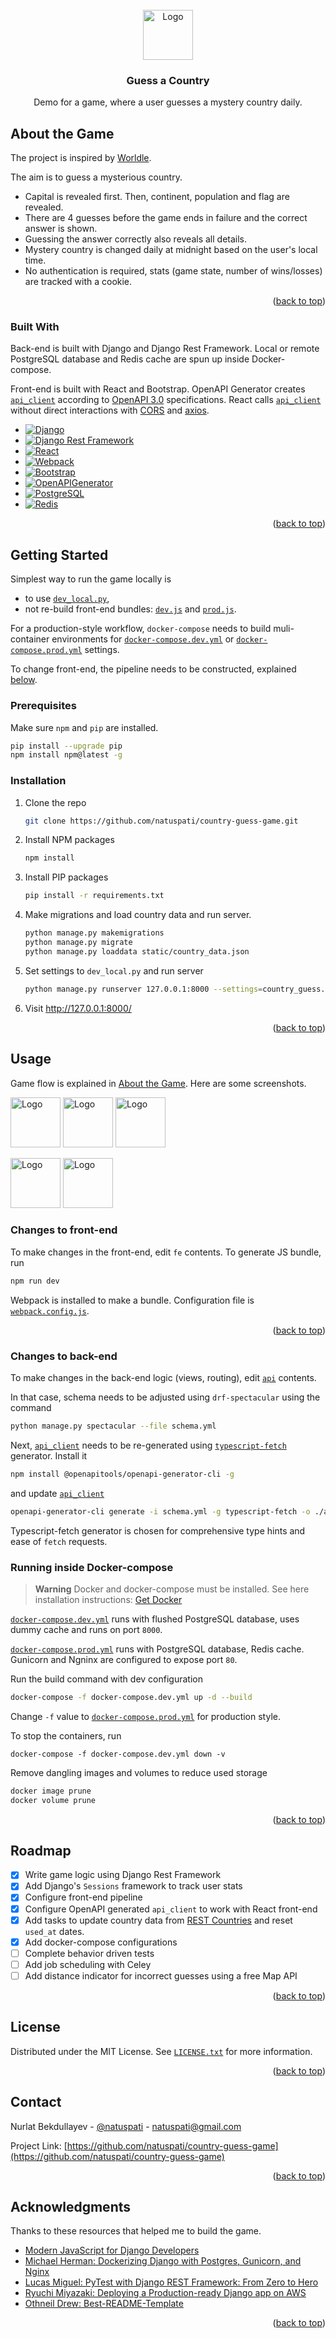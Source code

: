 <!-- PROJECT SHIELDS -->
<!--
*** I'm using markdown "reference style" links for readability.
*** Reference links are enclosed in brackets [ ] instead of parentheses ( ).
*** See the bottom of this document for the declaration of the reference variables
*** for contributors-url, forks-url, etc. This is an optional, concise syntax you may use.
*** https://www.markdownguide.org/basic-syntax/#reference-style-links
-->

<!-- PROJECT LOGO -->
<br />
<div align="center">
  <a href="https://github.com/othneildrew/Best-README-Template">
    <img src="https://github.com/[username]/[reponame]/blob/[branch]/random_logo.png?raw=true" alt="Logo" width="80" height="80">
  </a>

<h3 align="center">Guess a Country</h3>

  <p align="center">
    Demo for a game, where a user guesses a mystery country daily.
  </p>
</div>

<!-- TABLE OF CONTENTS 
<details>
  <summary>Table of Contents</summary>
  <ol>
    <li>
      <a href="#about-the-project">About The Project</a>
      <ul>
        <li><a href="#built-with">Built With</a></li>
      </ul>
    </li>
    <li>
      <a href="#getting-started">Getting Started</a>
      <ul>
        <li><a href="#prerequisites">Prerequisites</a></li>
        <li><a href="#installation">Installation</a></li>
      </ul>
    </li>
    <li><a href="#usage">Usage</a></li>
    <li><a href="#roadmap">Roadmap</a></li>
    <li><a href="#contributing">Contributing</a></li>
    <li><a href="#license">License</a></li>
    <li><a href="#contact">Contact</a></li>
    <li><a href="#acknowledgments">Acknowledgments</a></li>
  </ol>
</details>
-->


<!-- ABOUT THE PROJECT -->

## About the Game

The project is inspired by [Worldle](https://worldle.teuteuf.fr/).

The aim is to guess a mysterious country.

* Capital is revealed first. Then, continent, population and flag are revealed.
* There are 4 guesses before the game ends in failure and the correct answer is shown.
* Guessing the answer correctly also reveals all details.
* Mystery country is changed daily at midnight based on the user's local time.
* No authentication is required, stats (game state, number of wins/losses) are tracked with a cookie.

<p align="right">(<a href="#readme-top">back to top</a>)</p>

### Built With

Back-end is built with Django and Django Rest Framework. Local or remote PostgreSQL database and Redis cache are spun up
inside Docker-compose.

Front-end is built with React and Bootstrap. OpenAPI Generator creates [`api_client`](api_client) according to
[OpenAPI 3.0](https://spec.openapis.org/oas/v3.1.0) specifications. React calls [`api_client`](api_client) without
direct
interactions with [CORS](https://pypi.org/project/django-cors-headers/)
and [axios](https://www.npmjs.com/package/axios).

* [![Django][django.com]][Django-url]
* [![Django Rest Framework][DjangoRestFrameWork.com]][DjangoRestFrameWork-url]
* [![React][React.js]][React-url]
* [![Webpack][Webpack.com]][Webpack-url]
* [![Bootstrap][Bootstrap.com]][Bootstrap-url]
* [![OpenAPIGenerator][OpenAPIGenerator.com]][OpenAPIGenerator-url]
* [![PostgreSQL][PostgreSQL.com]][PostgreSQL-url]
* [![Redis][Redis.com]][Redis-url]

<p align="right">(<a href="#readme-top">back to top</a>)</p>



<!-- GETTING STARTED -->

## Getting Started

Simplest way to run the game locally is

* to use [`dev_local.py`](country_guess/settings/dev_local.py),
* not re-build front-end bundles: [`dev.js`](static/dev.js) and [`prod.js`](static/prod.js).

For a production-style workflow, `docker-compose` needs to build muli-container environments
for [`docker-compose.dev.yml`](docker-compose.dev.yml) or [`docker-compose.prod.yml`](docker-compose.prod.yml) settings.

To change front-end, the pipeline needs to be constructed, explained [below](#changes-to-front-end).

### Prerequisites

Make sure `npm` and `pip` are installed.

```sh
pip install --upgrade pip
npm install npm@latest -g
```

### Installation

1. Clone the repo
   ```sh
   git clone https://github.com/natuspati/country-guess-game.git
   ```
2. Install NPM packages
   ```sh
   npm install
   ```
3. Install PIP packages
   ```sh
   pip install -r requirements.txt
   ```
4. Make migrations and load country data and run server.
   ```sh
   python manage.py makemigrations
   python manage.py migrate
   python manage.py loaddata static/country_data.json
   ```
5. Set settings to `dev_local.py` and run server
    ```sh
   python manage.py runserver 127.0.0.1:8000 --settings=country_guess.settings.dev_local
   ```
6. Visit http://127.0.0.1:8000/

<p align="right">(<a href="#readme-top">back to top</a>)</p>



<!-- USAGE EXAMPLES -->

## Usage

Game flow is explained in [About the Game](#about-the-game). Here are some screenshots.

<p float="left">
  <img src="https://github.com/[username]/[reponame]/blob/[branch]/default.png?raw=true" alt="Logo" width="80" height="80">
  <img src="https://github.com/[username]/[reponame]/blob/[branch]/suggestions.png?raw=true" alt="Logo" width="80" height="80">
  <img src="https://github.com/[username]/[reponame]/blob/[branch]/incorrect_guess.png?raw=true" alt="Logo" width="80" height="80">
</p>
<p float="left">
  <img src="https://github.com/[username]/[reponame]/blob/[branch]/invalid_guess.png?raw=true" alt="Logo" width="80" height="80">
  <img src="https://github.com/[username]/[reponame]/blob/[branch]/no_guesses.png?raw=true" alt="Logo" width="80" height="80">
</p>

### Changes to front-end

To make changes in the front-end, edit `fe` contents. To generate JS bundle, run

```sh
npm run dev
```

Webpack is installed to make a bundle. Configuration file is [`webpack.config.js`](webpack.config.js).

<p align="right">(<a href="#readme-top">back to top</a>)</p>

### Changes to back-end

To make changes in the back-end logic (views, routing), edit [`api`](api) contents.

In that case, schema needs to be adjusted using `drf-spectacular` using the command

```sh
python manage.py spectacular --file schema.yml
```

Next, [`api_client`](api_client) needs to be re-generated
using [`typescript-fetch`](https://openapi-generator.tech/docs/generators/typescript-fetch) generator. Install it

```sh
npm install @openapitools/openapi-generator-cli -g
```

and update [`api_client`](api_client)

```sh
openapi-generator-cli generate -i schema.yml -g typescript-fetch -o ./api-client/
```

Typescript-fetch generator is chosen for comprehensive type hints and ease of `fetch` requests.

### Running inside Docker-compose

> **Warning**
> Docker and docker-compose must be installed. See here installation
> instructions: [Get Docker](https://docs.docker.com/get-docker/)

[`docker-compose.dev.yml`](docker-compose.dev.yml) runs with flushed PostgreSQL database, uses dummy cache and runs on
port `8000`.

[`docker-compose.prod.yml`](docker-compose.prod.yml) runs with PostgreSQL database, Redis cache. Gunicorn and Ngninx are
configured to expose port `80`.

Run the build command with dev configuration

```sh
docker-compose -f docker-compose.dev.yml up -d --build
```

Change `-f` value to [`docker-compose.prod.yml`](docker-compose.prod.yml) for production style.

To stop the containers, run

```shell
docker-compose -f docker-compose.dev.yml down -v
```

Remove dangling images and volumes to reduce used storage

```sh
docker image prune
docker volume prune
```

<p align="right">(<a href="#readme-top">back to top</a>)</p>

<!-- ROADMAP -->

## Roadmap

- [x] Write game logic using Django Rest Framework
- [x] Add Django's `Sessions` framework to track user stats
- [x] Configure front-end pipeline
- [x] Configure OpenAPI generated `api_client` to work with React front-end
- [x] Add tasks to update country data from [REST Countries](https://restcountries.com/) and reset `used_at` dates.
- [x] Add docker-compose configurations
- [ ] Complete behavior driven tests
- [ ] Add job scheduling with Celey
- [ ] Add distance indicator for incorrect guesses using a free Map API

<p align="right">(<a href="#readme-top">back to top</a>)</p>


<!-- LICENSE -->

## License

Distributed under the MIT License. See [`LICENSE.txt`](LICENSE.txt) for more information.

<p align="right">(<a href="#readme-top">back to top</a>)</p>



<!-- CONTACT -->

## Contact

Nurlat Bekdullayev - [@natuspati](https://twitter.com/natuspati) - natuspati@gmail.com

Project Link: [https://github.com/natuspati/country-guess-game](https://github.com/natuspati/country-guess-game)

<p align="right">(<a href="#readme-top">back to top</a>)</p>



<!-- ACKNOWLEDGMENTS -->

## Acknowledgments

Thanks to these resources that helped me to build the game.

* [Modern JavaScript for Django Developers](https://www.saaspegasus.com/guides/modern-javascript-for-django-developers/)
* [Michael Herman: Dockerizing Django with Postgres, Gunicorn, and Nginx](https://testdriven.io/blog/dockerizing-django-with-postgres-gunicorn-and-nginx/)
* [Lucas Miguel: PyTest with Django REST Framework: From Zero to Hero](https://dev.to/sherlockcodes/pytest-with-django-rest-framework-from-zero-to-hero-8c4)
* [Ryuchi Miyazaki: Deploying a Production-ready Django app on AWS](https://dev.to/rmiyazaki6499/deploying-a-production-ready-django-app-on-aws-1pk3#deployment-script)
* [Othneil Drew: Best-README-Template](https://github.com/othneildrew/Best-README-Template)

<p align="right">(<a href="#readme-top">back to top</a>)</p>



<!-- MARKDOWN LINKS & IMAGES -->
<!-- https://www.markdownguide.org/basic-syntax/#reference-style-links -->


[license-shield]: https://img.shields.io/github/license/othneildrew/Best-README-Template.svg?style=for-the-badge

[license-url]: https://github.com/othneildrew/Best-README-Template/blob/master/LICENSE.txt

[linkedin-shield]: https://img.shields.io/badge/-LinkedIn-black.svg?style=for-the-badge&logo=linkedin&colorB=555

[linkedin-url]: https://linkedin.com/in/othneildrew

[React.js]: https://img.shields.io/badge/React-20232A?style=for-the-badge&logo=react&logoColor=61DAFB

[React-url]: https://reactjs.org/

[Bootstrap.com]: https://img.shields.io/badge/Bootstrap-563D7C?style=for-the-badge&logo=bootstrap&logoColor=white

[Bootstrap-url]: https://getbootstrap.com

[Django.com]: https://img.shields.io/badge/Django-092E20?style=for-the-badge&logo=django&logoColor=white

[Django-url]: https://www.djangoproject.com/

[DjangoRestFramework.com]: https://img.shields.io/badge/DjangoRestFramework-A30000?style=for-the-badge&logoColor=white

[DjangoRestFramework-url]: https://www.django-rest-framework.org/

[OpenAPIGenerator.com]: https://img.shields.io/badge/OpenAPI_Generator-6BA539?style=for-the-badge&logo=openapiinitiative&logoColor=white

[OpenAPIGenerator-url]: https://openapi-generator.tech/

[Docker.com]: https://img.shields.io/badge/Docker-2496ED?style=for-the-badge&logo=docker&logoColor=white

[Docker-url]: https://www.docker.com/

[Redis.com]: https://img.shields.io/badge/Redis-DC382D?style=for-the-badge&logo=redis&logoColor=white

[Redis-url]: https://redis.io/

[PostgreSQL.com]: https://img.shields.io/badge/PostgreSQL-4169E1?style=for-the-badge&logo=postgresql&logoColor=white

[PostgreSQL-url]: https://www.postgresql.org/

[Webpack.com]: https://img.shields.io/badge/Webpack-8DD6F9?style=for-the-badge&logo=webpack&logoColor=white

[Webpack-url]: https://webpack.js.org/


[default-img]: static/default.png

[logo-img]: static/random_logo.png
